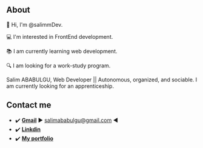## About
👋 Hi, I'm @salimmDev.

💻 I'm interested in FrontEnd development.

📚 I am currently learning web development.

🔍 I am looking for a work-study program.

Salim ABABULGU, Web Developer || Autonomous, organized, and sociable. I am currently looking for an apprenticeship.


## Contact me
 - ✔️ **[Gmail](https://mail.google.com/mail/u/0/?tab=rm&ogbl#inbox)** ▶ salimababulgu@gmail.com ◀
 - ✔️ **[Linkdin](https://www.linkedin.com/in/salim-ababulgu-bb25a9190/)**
 - ✔️ **[My portfolio](https://salim-aba.netlify.app//)** 
